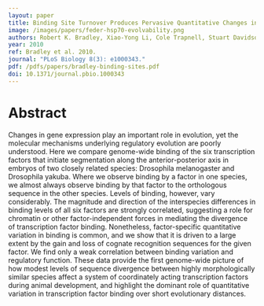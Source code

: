 ```yaml
---
layout: paper
title: Binding Site Turnover Produces Pervasive Quantitative Changes in Transcription Factor Binding between Closely Related Drosophila Species
image: /images/papers/feder-hsp70-evolvability.png
authors: Robert K. Bradley, Xiao-Yong Li, Cole Trapnell, Stuart Davidson, Lior Pachter, Hou Cheng Chu, Leath A. Tonkin, Mark D. Biggin, Michael B. Eisen.
year: 2010
ref: Bradley et al. 2010.
journal: "PLoS Biology 8(3): e1000343."
pdf: /pdfs/papers/bradley-binding-sites.pdf
doi: 10.1371/journal.pbio.1000343
---
```


# Abstract

Changes in gene expression play an important role in evolution, yet the molecular mechanisms underlying regulatory evolution are poorly understood. Here we compare genome-wide binding of the six transcription factors that initiate segmentation along the anterior-posterior axis in embryos of two closely related species: Drosophila melanogaster and Drosophila yakuba. Where we observe binding by a factor in one species, we almost always observe binding by that factor to the orthologous sequence in the other species. Levels of binding, however, vary considerably. The magnitude and direction of the interspecies differences in binding levels of all six factors are strongly correlated, suggesting a role for chromatin or other factor-independent forces in mediating the divergence of transcription factor binding. Nonetheless, factor-specific quantitative variation in binding is common, and we show that it is driven to a large extent by the gain and loss of cognate recognition sequences for the given factor. We find only a weak correlation between binding variation and regulatory function. These data provide the first genome-wide picture of how modest levels of sequence divergence between highly morphologically similar species affect a system of coordinately acting transcription factors during animal development, and highlight the dominant role of quantitative variation in transcription factor binding over short evolutionary distances.

